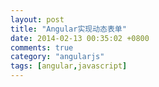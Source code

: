 ```yaml
---
layout: post
title: "Angular实现动态表单"
date: 2014-02-13 00:35:02 +0800
comments: true
category: "angularjs"
tags: [angular,javascript] 
---
```

